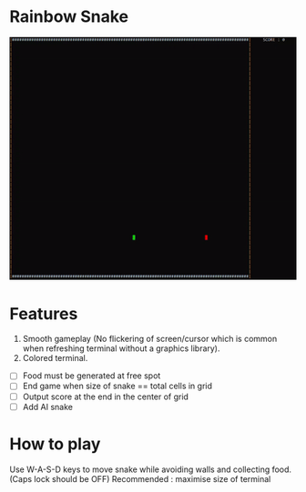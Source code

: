# Rainbow Snake

![](Media/ezgif.com-gif-maker.gif)

# Features #
1. Smooth gameplay (No flickering of screen/cursor which is common when refreshing terminal without a graphics library).
2. Colored terminal.
- [ ] Food must be generated at free spot
- [ ] End game when size of snake ==  total cells in grid
- [ ] Output score at the end in the center of grid
- [ ] Add AI snake

# How to play #
Use W-A-S-D keys to move snake while avoiding walls and collecting food. (Caps lock should be OFF) 
Recommended : maximise size of terminal


